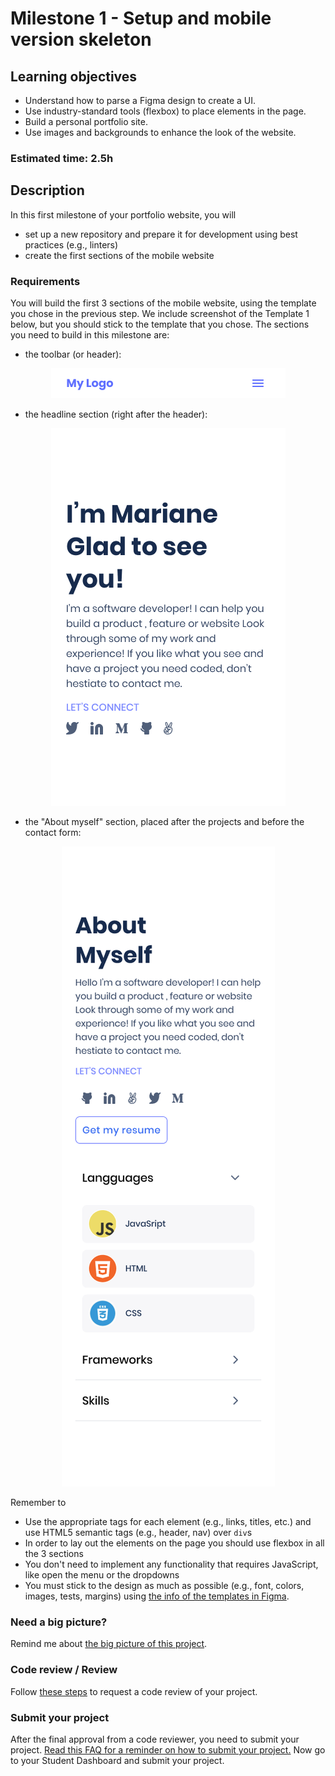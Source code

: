 # Milestone 1 - Setup and mobile version skeleton

## Learning objectives
- Understand how to parse a Figma design to create a UI.
- Use industry-standard tools (flexbox) to place elements in the page.
- Build a personal portfolio site.
- Use images and backgrounds to enhance the look of the website.

### Estimated time: 2.5h

## Description
In this first milestone of your portfolio website, you will 
- set up a new repository and prepare it for development using best practices (e.g., linters)
- create the first sections of the mobile website

### Requirements

You will build the first 3 sections of the mobile website, using the template you chose in the previous step. We include screenshot of the Template 1 below, but you should stick to the template that you chose. The sections you need to build in this milestone are:
- the toolbar (or header):
<p align="center">
 <img src="./images/m1_setup/toolbar-mobile.png" alt="Toolbar" />
</p>

- the headline section (right after the header):
<p align="center">
  <img src="./images/m1_setup/headline-mobile.png" alt="Headline" />
</p>

- the "About myself" section, placed after the projects and before the contact form:
<p align="center">
  <img src="./images/m1_setup/about-myself-mobile.png" alt="About myself" />
</p>

Remember to
- Use the appropriate tags for each element (e.g., links, titles, etc.) and use HTML5 semantic tags (e.g., header, nav) over `div`s
- In order to lay out the elements on the page you should use flexbox in all the 3 sections
- You don't need to implement any functionality that requires JavaScript, like open the menu or the dropdowns
- You must stick to the design as much as possible (e.g., font, colors, images, tests, margins) using [the info of the templates in Figma](https://www.figma.com/file/l7SqJ3ZfkAKih9sFxvWSR4/Microverse-Student-Project-1?node-id=0%3A1).


### Need a big picture?

Remind me about [the big picture of this project](./sneak_peek.md).

### Code review / Review

Follow [these steps](https://github.com/microverseinc/curriculum-transversal-skills/blob/main/code-review/articles/how_to_ask_for_a_code_review.md) to request a code review of your project.

### Submit your project

After the final approval from a code reviewer, you need to submit your project.
[Read this FAQ for a reminder on how to submit your project.](https://microverse.zendesk.com/hc/en-us/articles/360063172293-How-to-submit-a-project-)
Now go to your Student Dashboard and submit your project.

 